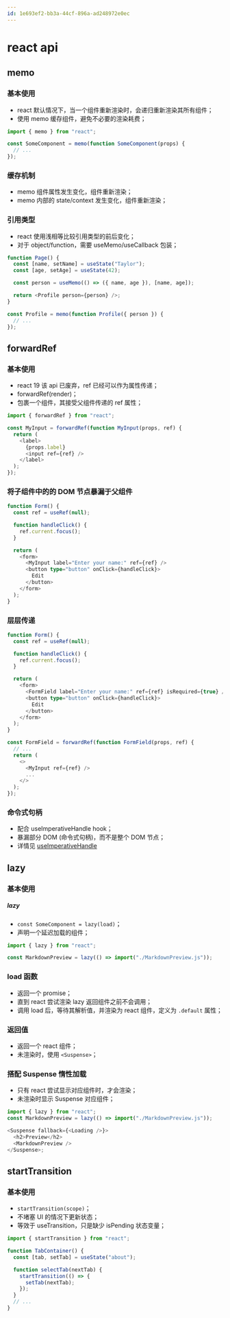 ```yaml
---
id: 1e693ef2-bb3a-44cf-896a-ad248972e0ec
---
```


# react api

## memo

### 基本使用

- react 默认情况下，当一个组件重新渲染时，会递归重新渲染其所有组件；
- 使用 memo 缓存组件，避免不必要的渲染耗费；

```typescript
import { memo } from "react";

const SomeComponent = memo(function SomeComponent(props) {
  // ...
});
```

### 缓存机制

- memo 组件属性发生变化，组件重新渲染；
- memo 内部的 state/context 发生变化，组件重新渲染；

### 引用类型

- react 使用浅相等比较引用类型的前后变化；
- 对于 object/function，需要 useMemo/useCallback 包装；

```typescript
function Page() {
  const [name, setName] = useState("Taylor");
  const [age, setAge] = useState(42);

  const person = useMemo(() => ({ name, age }), [name, age]);

  return <Profile person={person} />;
}

const Profile = memo(function Profile({ person }) {
  // ...
});
```

## forwardRef

### 基本使用

- react 19 该 api 已废弃，ref 已经可以作为属性传递；
- forwardRef(render)；
- 包裹一个组件，其接受父组件传递的 ref 属性；

```typescript
import { forwardRef } from "react";

const MyInput = forwardRef(function MyInput(props, ref) {
  return (
    <label>
      {props.label}
      <input ref={ref} />
    </label>
  );
});
```

### 将子组件中的的 DOM 节点暴漏于父组件

```typescript
function Form() {
  const ref = useRef(null);

  function handleClick() {
    ref.current.focus();
  }

  return (
    <form>
      <MyInput label="Enter your name:" ref={ref} />
      <button type="button" onClick={handleClick}>
        Edit
      </button>
    </form>
  );
}
```

### 层层传递

```typescript
function Form() {
  const ref = useRef(null);

  function handleClick() {
    ref.current.focus();
  }

  return (
    <form>
      <FormField label="Enter your name:" ref={ref} isRequired={true} />
      <button type="button" onClick={handleClick}>
        Edit
      </button>
    </form>
  );
}

const FormField = forwardRef(function FormField(props, ref) {
  // ...
  return (
    <>
      <MyInput ref={ref} />
      ...
    </>
  );
});
```

### 命令式句柄

- 配合 useImperativeHandle hook；
- 暴漏部分 DOM (命令式句柄)，而不是整个 DOM 节点；
- 详情见 [useImperativeHandle](./040-react-hook.md#useimperativehandle)

## lazy

### 基本使用

##### lazy

- `const SomeComponent = lazy(load)`；
- 声明一个延迟加载的组件；

```typescript
import { lazy } from "react";

const MarkdownPreview = lazy(() => import("./MarkdownPreview.js"));
```

### load 函数

- 返回一个 promise；
- 直到 react 尝试渲染 lazy 返回组件之前不会调用；
- 调用 load 后，等待其解析值，并渲染为 react 组件，定义为 `.default` 属性；

### 返回值

- 返回一个 react 组件；
- 未渲染时，使用 `<Suspense>`；

### 搭配 Suspense 惰性加载

- 只有 react 尝试显示对应组件时，才会渲染；
- 未渲染时显示 Suspense 对应组件；

```typescript
import { lazy } from "react";
const MarkdownPreview = lazy(() => import("./MarkdownPreview.js"));

<Suspense fallback={<Loading />}>
  <h2>Preview</h2>
  <MarkdownPreview />
</Suspense>;
```

## startTransition

### 基本使用

- `startTransition(scope)`；
- 不堵塞 UI 的情况下更新状态；
- 等效于 useTransition，只是缺少 isPending 状态变量；

```typescript
import { startTransition } from "react";

function TabContainer() {
  const [tab, setTab] = useState("about");

  function selectTab(nextTab) {
    startTransition(() => {
      setTab(nextTab);
    });
  }
  // ...
}
```
